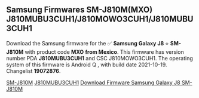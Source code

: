 <h2>Samsung Firmwares SM-J810M(MXO) J810MUBU3CUH1/J810MOWO3CUH1/J810MUBU3CUH1</h2>
Download the Samsung firmware for the ✅ <strong>Samsung Galaxy J8 </strong> ⭐ <strong>SM-J810M</strong> with product code <strong>MXO</strong> <strong> from Mexico</strong>. This firmware has version number PDA <strong>J810MUBU3CUH1</strong> and CSC J810MOWO3CUH1. The operating system of this firmware is Android Q , with build date 2021-10-19. Changelist <strong>19072876</strong>.


[SM-J810M](https://samfirm.shop/samsung/model/SM-J810M)
[J810MUBU3CUH1](https://samfirm.shop/samsung/pda/J810MUBU3CUH1)
[Download Firmware Samsung Galaxy J8 SM-J810M](https://samfirm.shop/samsung/firmware/465949)
